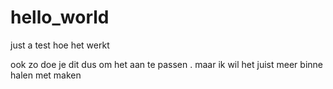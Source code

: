 # hello_world
just a test hoe het werkt

ook zo doe je dit dus om het aan te passen . maar ik wil het juist meer binne halen met 
maken
